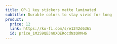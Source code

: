 ```yaml
---
title: OP-1 key stickers matte laminated
subtitle: Durable colors to stay vivid for long
product:
  price: 12
  link: https://ko-fi.com/s/e1242d6365
  id: price_1M2S9QBJnUXQERocdNzQRMH6
---
```


